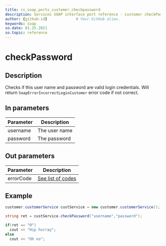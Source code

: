 ```yaml
---
title: cs_soap_ports_customer_checkpassword
description: Services SOAP interface port reference - customer checkPassword
author: {github-id}             # Your GitHub alias.
keywords: soap
so.date: 01.25.2021
so.topic: reference
---
```


# checkPassword

## Description

Checks if this user name and password are valid login credentials. Will return `SoapErrorIncorrectLoginCustomer` error code if not correct.

## In parameters

| Parameter | Description |
|---|---|
| username | The user name |
| password | The password |

## Out parameters

| Parameter | Description |
|---|---|
| errorCode | [See list of codes][1] |

## Example

```csharp
customer.customerService custService = new customer.customerService();

string ret = custService.checkPassword("username","password");

if(ret == "0")
  cout << "Hip hurray";
else
  cout << "Oh no";
```

<!-- Referenced links -->
[1]: ../error-codes.md
